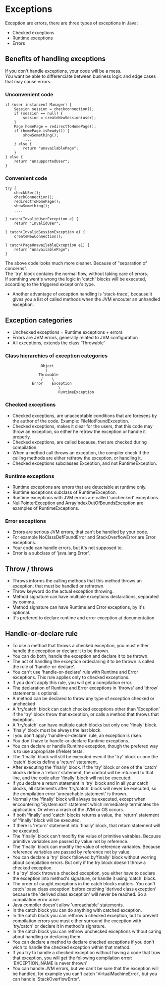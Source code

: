 # Exceptions

Exception are errors, there are three types of exceptions in Java:<br/>
- Checked exceptions
- Runtime exceptions
- Errors

## Benefits of handling exceptions

If you don't handle exceptions, your code will be a mess.<br/>
You want be able to differenciate between business logic and edge cases that may cause errors.<br/>

### Unconvenient code

```
if (user instanceof Manager) {
    Session session = checkconnection();
    if (session == null) {
        session = createNewSession(user);
    }
    Page homePage = redirectToHomePage();
    if (homePage.isReady()) {
        showSomething();
        ....
    } else {
        return "unavailablePage";
    }
} else {
    return "unsupportedUser";
}
```

### Convenient code

```
try {
    checkUSer();
    checkConnection();
    redirectToHomePage();
    showSomething();
    ....

} catch(InvalidUserException e) {
    return "InvalidUser";

} catch(InvalidSessionException e) {
    createNewConnection();

} catch(PageUnavailableException e1) {
    return "unavailablePage";
}
```

The above code looks much more cleaner. Because of "separation of concerns".<br/>
The 'try' block contains the normal flow, without taking care of errors.<br/>
If somthing went's wrong the logic in 'catch' blocks will be executed, according to the triggered exception's type.<br/>

- Another advantage of exception handling is 'stack-trace', because it gives you a list of called methods when the JVM encouter an unhandled exception.<br/>

## Exception categories

- Unchecked exceptions = Runtime exceptions + errors
- Errors are JVM errors, generally related to JVM configuration
- All exceptions, extends the class 'Throwable'

### Class hierarchies of exception categories

                    Object
                      |
                   Throwable
                    /    \
                Error    Exception
                            \
                            RuntimeException

### Checked exceptions

- Checked exceptions, are unacceptable conditions that are foresees by the author of the code. Example: FileNotFoundException.
- Checked exceptions, makes it clear for the users, that this code may throw an exception, so either he retrow the exception or handle it properly.
- Checked exceptions, are called because, thet are checked during compilation.
- When a method call throws an exception, the compiler check if the calling methods are either rethrow the exception, or handling it.
- Checked exceptions subclasses Exception, and not RuntimeException.

### Runtime exceptions

- Runtime exceptions are errors that are detectable at runtime only.
- Runtime exceptions subclass of RuntimeException.
- Runtime exceptions with JVM errors are called 'unchecked' exceptions.
- NullPointerException and ArrayIndexOutOfBoundsException are examples of RuntimeExceptions.

### Error exceptions

- Errors are serious JVM errors, that can't be handled by your code.
- For example NoClassDefFoundError and StackOverflowError are Error exceptions.
- Your code can handle errors, but it's not supposed to.
- Error is a subclass of 'java.lang.Error'.

## Throw / throws

- Throws informs the calling methods that this method throws an exception, that must be handled or rethrown.
- Throw keyword do the actual exception throwing.
- Method signature can have multiple exceptions declarations, separated by comma.
- Method signature can have Runtime and Error exceptions, by it's optional.
- It's prefered to declare runtime and error exception at documentation.

## Handle-or-declare rule

- To use a method that throws a checked exception, you must either handle the exception or declare it to be thrown.
- You can do both, handle the exception and declare it to be thrown.
- The act of handling the exception ordeclaring it to be thrown is called the rule of 'handle-or-declare'.
- You can't use 'handle-or-declare' rule with Runtime and Error exceptions. This rule applies only to checked exceptions.
- If you don't apply this rule, you will get a compilation error.
- The declaration of Runtime and Error exceptions in 'throws' and 'throw' statements is optional.
- A method can be declared to throw any type of exception checked or unchecked.
- A 'try/catch' block can catch checked exceptions other than 'Exception' if the 'try' block throw that exception, or calls a method that throws that exception.
- A 'try/catch' can have multiple catch blocks but only one 'finaly' block.
- 'finaly' block must be always the last block.
- I you don't apply 'handle-or-declare' rule, an exception is risen.
- You don't have to handle-or-declare Runtime exceptions.
- You can declare or handle Runtime exception, though the prefered way is to use appropriate (if/else) tests.
- The 'finally' block will still be executed even if the 'try' block or one the 'catch' blocks define a 'return' statement.
- After executing the 'finally' block. If the 'try' block or one of the 'catch' blocks define a 'return' statement, the control will be returned to that line, and the code after 'finally' block will not be executed.
- If you declare a return statement in 'try' block and in all your catch blocks, all statements after 'try/catch' block will never be executed, so the compilation error 'unreachable statement' is thrown.
- Normally the 'finally' block will always be executed, except when encountering 'System.exit' statement which immediately terminates the application. Or when a crash of the JVM or OS occurs.
- If both 'finally' and 'catch' blocks returns a value, the 'return' statement of 'finally' block will be executed.
- If there is 'return' statement into 'finally' block, that return statement will be executed.
- The 'finally' block can't modifiy the value of primitive vairables. Because primitive variables are passed by value not by reference.
- The 'finally' block can modifiy the value of reference variables. Because reference variables are passed by reference not by value.
- You can declare a 'try' block followed by'finally' block without worring about compilation errors. But only if the try block doesn't throw a checked exception.
- If a 'try' block throws a checked exception, you either have to declare the exception into method's signature, or handle it using 'catch' block.
- The order of caught exceptions in the catch blocks matters. You can't catch 'base class exception' before catching 'derived class exception' because the 'derived class exception' will never be reached. So a compilation error arise.
- Java compiler doesn't allow 'unreachable' statements.
- In the catch block you can do anything with catched exception.
- In the catch block you can rethrow a checked exception, but to prevent compilation errors you must either surround the exception with 'try/catch' or declare it in method's signature.
- In the catch block you can rethrow unchecked exceptions without caring about handling or declaring them.
- You can declare a method to declare checked exceptions if you don't wich to handle the checked exception within that method.
- If you try to handle a checked exception without having a code that trow that exception, you will get the following compilation error: 'EXCEPTION_NAME is never thrown'
- You can handle JVM errors, but we can't be sure that the exception will be handled, for example you can't catch 'VirtualMachineError', but you can handle 'StackOverflowError'.